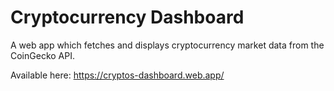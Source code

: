 # Cryptocurrency Dashboard

A web app which fetches and displays cryptocurrency market data from the CoinGecko API.

Available here: https://cryptos-dashboard.web.app/
